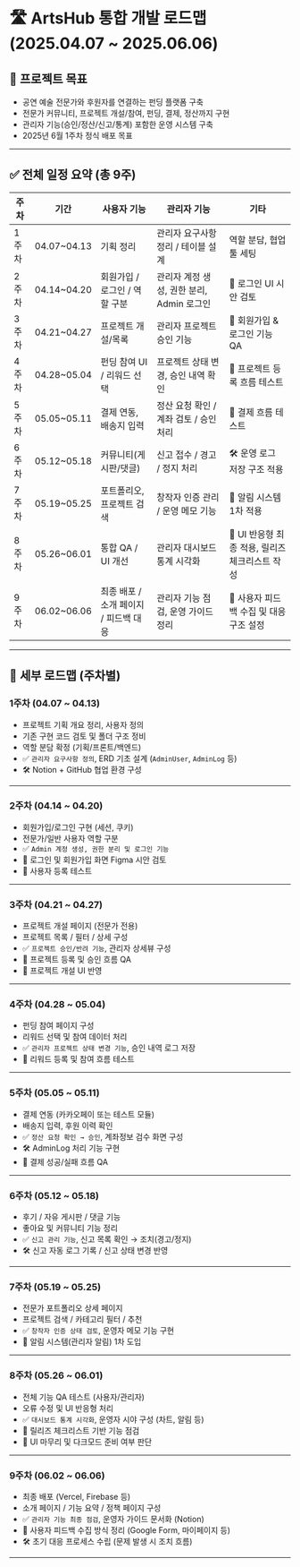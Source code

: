 

# 🛣 ArtsHub 통합 개발 로드맵 (2025.04.07 ~ 2025.06.06)

## 🎯 프로젝트 목표
- 공연 예술 전문가와 후원자를 연결하는 펀딩 플랫폼 구축  
- 전문가 커뮤니티, 프로젝트 개설/참여, 펀딩, 결제, 정산까지 구현  
- 관리자 기능(승인/정산/신고/통계) 포함한 운영 시스템 구축  
- 2025년 6월 1주차 정식 배포 목표

---

## ✅ 전체 일정 요약 (총 9주)

| 주차 | 기간 | 사용자 기능 | 관리자 기능 | 기타 |
|------|------|--------------|---------------|--------|
| 1주차 | 04.07~04.13 | 기획 정리 | 관리자 요구사항 정리 / 테이블 설계 | 역할 분담, 협업 툴 세팅 |
| 2주차 | 04.14~04.20 | 회원가입 / 로그인 / 역할 구분 | 관리자 계정 생성, 권한 분리, Admin 로그인 | 🎨 로그인 UI 시안 검토 |
| 3주차 | 04.21~04.27 | 프로젝트 개설/목록 | 관리자 프로젝트 승인 기능 | 🧪 회원가입 & 로그인 기능 QA |
| 4주차 | 04.28~05.04 | 펀딩 참여 UI / 리워드 선택 | 프로젝트 상태 변경, 승인 내역 확인 | 🧪 프로젝트 등록 흐름 테스트 |
| 5주차 | 05.05~05.11 | 결제 연동, 배송지 입력 | 정산 요청 확인 / 계좌 검토 / 승인 처리 | 🧪 결제 흐름 테스트 |
| 6주차 | 05.12~05.18 | 커뮤니티(게시판/댓글) | 신고 접수 / 경고 / 정지 처리 | 🛠 운영 로그 저장 구조 적용 |
| 7주차 | 05.19~05.25 | 포트폴리오, 프로젝트 검색 | 창작자 인증 관리 / 운영 메모 기능 | 📣 알림 시스템 1차 적용 |
| 8주차 | 05.26~06.01 | 통합 QA / UI 개선 | 관리자 대시보드 통계 시각화 | 🎨 UI 반응형 최종 적용, 릴리즈 체크리스트 작성 |
| 9주차 | 06.02~06.06 | 최종 배포 / 소개 페이지 / 피드백 대응 | 관리자 기능 점검, 운영 가이드 정리 | 📣 사용자 피드백 수집 및 대응 구조 설정 |

---

## 📌 세부 로드맵 (주차별)

### 1주차 (04.07 ~ 04.13)
- 프로젝트 기획 개요 정리, 사용자 정의
- 기존 구현 코드 검토 및 폴더 구조 정비
- 역할 분담 확정 (기획/프론트/백엔드)
- ✅ `관리자 요구사항 정의`, ERD 기초 설계 (`AdminUser`, `AdminLog` 등)
- 🛠 Notion + GitHub 협업 환경 구성

---

### 2주차 (04.14 ~ 04.20)
- 회원가입/로그인 구현 (세션, 쿠키)
- 전문가/일반 사용자 역할 구분
- ✅ `Admin 계정 생성, 권한 분리 및 로그인 기능`
- 🎨 로그인 및 회원가입 화면 Figma 시안 검토
- 🧪 사용자 등록 테스트

---

### 3주차 (04.21 ~ 04.27)
- 프로젝트 개설 페이지 (전문가 전용)
- 프로젝트 목록 / 필터 / 상세 구성
- ✅ `프로젝트 승인/반려 기능`, 관리자 상세뷰 구성
- 🧪 프로젝트 등록 및 승인 흐름 QA
- 🎨 프로젝트 개설 UI 반영

---

### 4주차 (04.28 ~ 05.04)
- 펀딩 참여 페이지 구성
- 리워드 선택 및 참여 데이터 처리
- ✅ `관리자 프로젝트 상태 변경 기능`, 승인 내역 로그 저장
- 🧪 리워드 등록 및 참여 흐름 테스트

---

### 5주차 (05.05 ~ 05.11)
- 결제 연동 (카카오페이 또는 테스트 모듈)
- 배송지 입력, 후원 이력 확인
- ✅ `정산 요청 확인 → 승인`, 계좌정보 검수 화면 구성
- 🛠 AdminLog 처리 기능 구현
- 🧪 결제 성공/실패 흐름 QA

---

### 6주차 (05.12 ~ 05.18)
- 후기 / 자유 게시판 / 댓글 기능
- 좋아요 및 커뮤니티 기능 정리
- ✅ `신고 관리 기능`, 신고 목록 확인 → 조치(경고/정지)
- 🛠 신고 자동 로그 기록 / 신고 상태 변경 반영

---

### 7주차 (05.19 ~ 05.25)
- 전문가 포트폴리오 상세 페이지
- 프로젝트 검색 / 카테고리 필터 / 추천
- ✅ `창작자 인증 상태 검토`, 운영자 메모 기능 구현
- 📣 알림 시스템(관리자 알림) 1차 도입

---

### 8주차 (05.26 ~ 06.01)
- 전체 기능 QA 테스트 (사용자/관리자)
- 오류 수정 및 UI 반응형 처리
- ✅ `대시보드 통계 시각화`, 운영자 시야 구성 (차트, 알림 등)
- 🧪 릴리즈 체크리스트 기반 기능 점검
- 🎨 UI 마무리 및 다크모드 준비 여부 판단

---

### 9주차 (06.02 ~ 06.06)
- 최종 배포 (Vercel, Firebase 등)
- 소개 페이지 / 기능 요약 / 정책 페이지 구성
- ✅ `관리자 기능 최종 점검`, 운영자 가이드 문서화 (Notion)
- 📣 사용자 피드백 수집 방식 정리 (Google Form, 마이페이지 등)
- 🛠 초기 대응 프로세스 수립 (문제 발생 시 조치 흐름)

---

